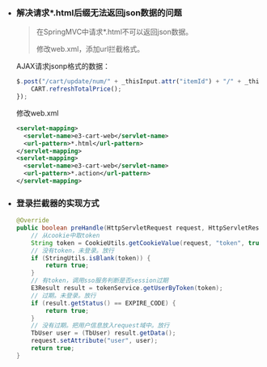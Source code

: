 * ### 解决请求*.html后缀无法返回json数据的问题

  > 在SpringMVC中请求*.html不可以返回json数据。
  >
  > 修改web.xml，添加url拦截格式。

  AJAX请求jsonp格式的数据：

  ```javascript
  $.post("/cart/update/num/" + _thisInput.attr("itemId") + "/" + _thisInput.val() + ".action", function (data) {
      CART.refreshTotalPrice();
  });
  ```

  修改web.xml

  ```xml
  <servlet-mapping>
    <servlet-name>e3-cart-web</servlet-name>
    <url-pattern>*.html</url-pattern>
  </servlet-mapping>
  <servlet-mapping>
    <servlet-name>e3-cart-web</servlet-name>
    <url-pattern>*.action</url-pattern>
  </servlet-mapping>
  ```

* ### 登录拦截器的实现方式

  ```java
  @Override
  public boolean preHandle(HttpServletRequest request, HttpServletResponse response, Object handler) throws Exception {
      // 从cookie中取token
      String token = CookieUtils.getCookieValue(request, "token", true);
      // 没有token，未登录。放行
      if (StringUtils.isBlank(token)) {
          return true;
      }
      // 有token，调用sso服务判断是否session过期
      E3Result result = tokenService.getUserByToken(token);
      // 过期。未登录。放行
      if (result.getStatus() == EXPIRE_CODE) {
          return true;
      }
      // 没有过期。把用户信息放入request域中。放行
      TbUser user = (TbUser) result.getData();
      request.setAttribute("user", user);
      return true;
  }
  ```

  